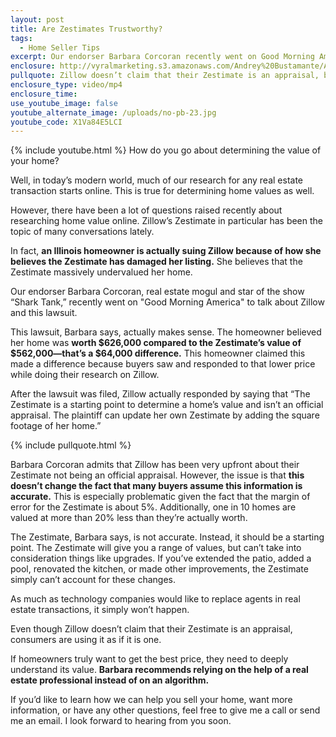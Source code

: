 ```yaml
---
layout: post
title: Are Zestimates Trustworthy?
tags:
  - Home Seller Tips
excerpt: Our endorser Barbara Corcoran recently went on Good Morning America to talk about the Zillow Zestimate and one Illinois homeowners lawsuit against it.
enclosure: http://vyralmarketing.s3.amazonaws.com/Andrey%20Bustamante/Are%20Zestimates%20Trustworthy%253F.mp4
pullquote: Zillow doesn’t claim that their Zestimate is an appraisal, but consumers are using it like one.
enclosure_type: video/mp4
enclosure_time:
use_youtube_image: false
youtube_alternate_image: /uploads/no-pb-23.jpg
youtube_code: X1Va84E5LCI
---
```



{% include youtube.html %}
How do you go about determining the value of your home?

Well, in today’s modern world, much of our research for any real estate transaction starts online. This is true for determining home values as well.

However, there have been a lot of questions raised recently about researching home value online. Zillow’s Zestimate in particular has been the topic of many conversations lately.

In fact, **an Illinois homeowner is actually suing Zillow because of how she believes the Zestimate has damaged her listing.** She believes that the Zestimate massively undervalued her home.

Our endorser Barbara Corcoran, real estate mogul and star of the show “Shark Tank,” recently went on "Good Morning America" to talk about Zillow and this lawsuit.

This lawsuit, Barbara says, actually makes sense. The homeowner believed her home was **worth $626,000 compared to the Zestimate’s value of $562,000—that’s a $64,000 difference.** This homeowner claimed this made a difference because buyers saw and responded to that lower price while doing their research on Zillow.

After the lawsuit was filed, Zillow actually responded by saying that “The Zestimate is a starting point to determine a home’s value and isn’t an official appraisal. The plaintiff can update her own Zestimate by adding the square footage of her home.”

{% include pullquote.html %}

Barbara Corcoran admits that Zillow has been very upfront about their Zestimate not being an official appraisal. However, the issue is that **this doesn’t change the fact that many buyers assume this information is accurate.** This is especially problematic given the fact that the margin of error for the Zestimate is about 5%. Additionally, one in 10 homes are valued at more than 20% less than they’re actually worth.

The Zestimate, Barbara says, is not accurate. Instead, it should be a starting point. The Zestimate will give you a range of values, but can’t take into consideration things like upgrades. If you’ve extended the patio, added a pool, renovated the kitchen, or made other improvements, the Zestimate simply can’t account for these changes.

As much as technology companies would like to replace agents in real estate transactions, it simply won’t happen.

Even though Zillow doesn’t claim that their Zestimate is an appraisal, consumers are using it as if it is one.

If homeowners truly want to get the best price, they need to deeply understand its value. **Barbara recommends relying on the help of a real estate professional instead of on an algorithm.**

If you’d like to learn how we can help you sell your home, want more information, or have any other questions, feel free to give me a call or send me an email. I look forward to hearing from you soon.
